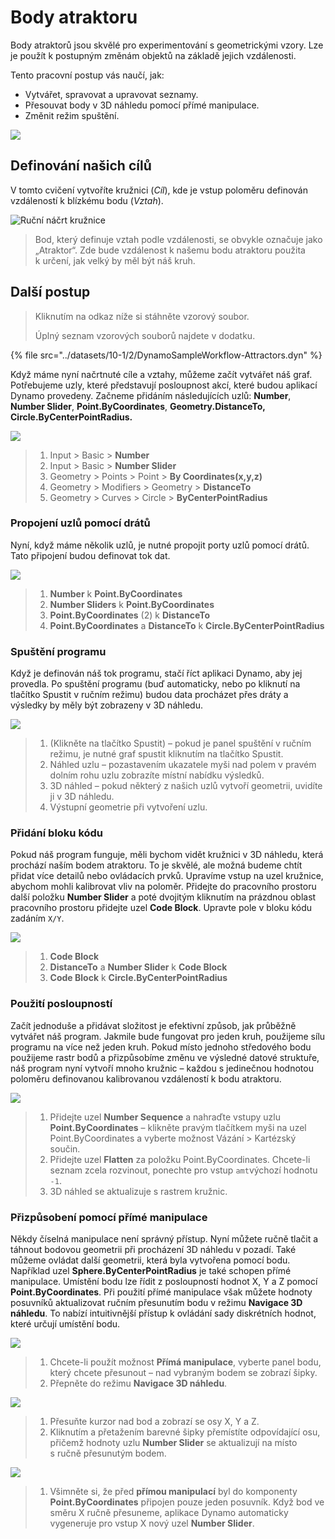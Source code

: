 # Body atraktoru

Body atraktorů jsou skvělé pro experimentování s geometrickými vzory. Lze je použít k postupným změnám objektů na základě jejich vzdálenosti.

Tento pracovní postup vás naučí, jak:

* Vytvářet, spravovat a upravovat seznamy.
* Přesouvat body v 3D náhledu pomocí přímé manipulace.
* Změnit režim spuštění.

![](../images/10-1/2/attractor1.gif)

## Definování našich cílů

V tomto cvičení vytvoříte kružnici (_Cíl_), kde je vstup poloměru definován vzdáleností k blízkému bodu (_Vztah_).

![Ruční náčrt kružnice](../images/10-1/2/00-Hand-Sketch-of-Circle.png)

> Bod, který definuje vztah podle vzdálenosti, se obvykle označuje jako „Atraktor“. Zde bude vzdálenost k našemu bodu atraktoru použita k určení, jak velký by měl být náš kruh.

## Další postup

> Kliknutím na odkaz níže si stáhněte vzorový soubor.
>
> Úplný seznam vzorových souborů najdete v dodatku.

{% file src="../datasets/10-1/2/DynamoSampleWorkflow-Attractors.dyn" %}

Když máme nyní načrtnuté cíle a vztahy, můžeme začít vytvářet náš graf. Potřebujeme uzly, které představují posloupnost akcí, které budou aplikací Dynamo provedeny. Začneme přidáním následujících uzlů: **Number**, **Number Slider**, **Point.ByCoordinates**, **Geometry.DistanceTo, Circle.ByCenterPointRadius.**

![](../images/10-1/2/attractor(2).png)

> 1. Input > Basic > **Number**
> 2. Input > Basic > **Number Slider**
> 3. Geometry > Points > Point > **By Coordinates(x,y,z)**
> 4. Geometry > Modifiers > Geometry > **DistanceTo**
> 5. Geometry > Curves > Circle > **ByCenterPointRadius**

### Propojení uzlů pomocí drátů

Nyní, když máme několik uzlů, je nutné propojit porty uzlů pomocí drátů. Tato připojení budou definovat tok dat.

![](../images/10-1/2/attractor(3).png)

> 1. **Number** k **Point.ByCoordinates**
> 2. **Number Sliders** k **Point.ByCoordinates**
> 3. **Point.ByCoordinates** (2) k **DistanceTo**
> 4. **Point.ByCoordinates** a **DistanceTo** k **Circle.ByCenterPointRadius**

### Spuštění programu

Když je definován náš tok programu, stačí říct aplikaci Dynamo, aby jej provedla. Po spuštění programu (buď automaticky, nebo po kliknutí na tlačítko Spustit v ručním režimu) budou data procházet přes dráty a výsledky by měly být zobrazeny v 3D náhledu.

![](../images/10-1/2/attractor(4).png)

> 1. (Klikněte na tlačítko Spustit) – pokud je panel spuštění v ručním režimu, je nutné graf spustit kliknutím na tlačítko Spustit.
> 2. Náhled uzlu – pozastavením ukazatele myši nad polem v pravém dolním rohu uzlu zobrazíte místní nabídku výsledků.
> 3. 3D náhled – pokud některý z našich uzlů vytvoří geometrii, uvidíte ji v 3D náhledu.
> 4. Výstupní geometrie při vytvoření uzlu.

### Přidání **bloku kódu**

Pokud náš program funguje, měli bychom vidět kružnici v 3D náhledu, která prochází naším bodem atraktoru. To je skvělé, ale možná budeme chtít přidat více detailů nebo ovládacích prvků. Upravíme vstup na uzel kružnice, abychom mohli kalibrovat vliv na poloměr. Přidejte do pracovního prostoru další položku **Number Slider** a poté dvojitým kliknutím na prázdnou oblast pracovního prostoru přidejte uzel **Code Block**. Upravte pole v bloku kódu zadáním `X/Y`.

![](../images/10-1/2/attractor(5).png)

> 1. **Code Block**
> 2. **DistanceTo** a **Number Slider** k **Code Block**
> 3. **Code Block** k **Circle.ByCenterPointRadius**

### Použití posloupností

Začít jednoduše a přidávat složitost je efektivní způsob, jak průběžně vytvářet náš program. Jakmile bude fungovat pro jeden kruh, použijeme sílu programu na více než jeden kruh. Pokud místo jednoho středového bodu použijeme rastr bodů a přizpůsobíme změnu ve výsledné datové struktuře, náš program nyní vytvoří mnoho kružnic – každou s jedinečnou hodnotou poloměru definovanou kalibrovanou vzdáleností k bodu atraktoru.

![](../images/10-1/2/attractor(6).png)

> 1. Přidejte uzel **Number Sequence** a nahraďte vstupy uzlu **Point.ByCoordinates** – klikněte pravým tlačítkem myši na uzel Point.ByCoordinates a vyberte možnost Vázání > Kartézský součin.
> 2. Přidejte uzel **Flatten** za položku Point.ByCoordinates. Chcete-li seznam zcela rozvinout, ponechte pro vstup `amt`výchozí hodnotu `-1`.
> 3. 3D náhled se aktualizuje s rastrem kružnic.

### Přizpůsobení pomocí přímé manipulace

Někdy číselná manipulace není správný přístup. Nyní můžete ručně tlačit a táhnout bodovou geometrii při procházení 3D náhledu v pozadí. Také můžeme ovládat další geometrii, která byla vytvořena pomocí bodu. Například uzel **Sphere.ByCenterPointRadius** je také schopen přímé manipulace. Umístění bodu lze řídit z posloupností hodnot X, Y a Z pomocí **Point.ByCoordinates**. Při použití přímé manipulace však můžete hodnoty posuvníků aktualizovat ručním přesunutím bodu v režimu **Navigace 3D náhledu**. To nabízí intuitivnější přístup k ovládání sady diskrétních hodnot, které určují umístění bodu.

![](../images/10-1/2/attractor(7).png)

> 1. Chcete-li použít možnost **Přímá manipulace**, vyberte panel bodu, který chcete přesunout – nad vybraným bodem se zobrazí šipky.
> 2. Přepněte do režimu **Navigace 3D náhledu**.

![](../images/10-1/2/attractor\(8\).png)

> 1. Přesuňte kurzor nad bod a zobrazí se osy X, Y a Z.
> 2. Kliknutím a přetažením barevné šipky přemístíte odpovídající osu, přičemž hodnoty uzlu **Number Slider** se aktualizují na místo s ručně přesunutým bodem.

![](../images/10-1/2/attractor(1).png)

> 1. Všimněte si, že před **přímou manipulací** byl do komponenty **Point.ByCoordinates** připojen pouze jeden posuvník. Když bod ve směru X ručně přesuneme, aplikace Dynamo automaticky vygeneruje pro vstup X nový uzel **Number Slider**.

